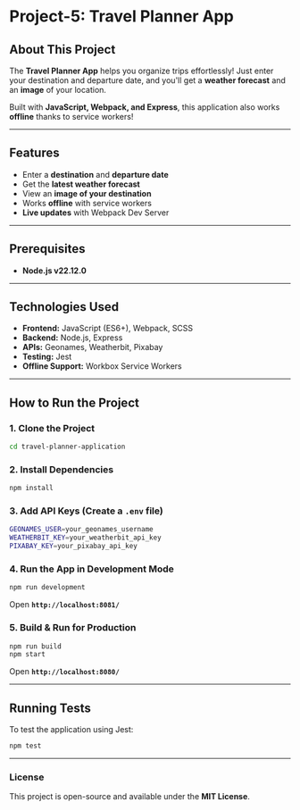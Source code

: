 # Project-5: Travel Planner App

## About This Project
The **Travel Planner App** helps you organize trips effortlessly! Just enter your destination and departure date, and you'll get a **weather forecast** and an **image** of your location. 

Built with **JavaScript, Webpack, and Express**, this application also works **offline** thanks to service workers!

---

## Features
- Enter a **destination** and **departure date**
- Get the **latest weather forecast**
- View an **image of your destination**
- Works **offline** with service workers
- **Live updates** with Webpack Dev Server
---

  ## Prerequisites
- **Node.js v22.12.0**

---

## Technologies Used
- **Frontend:** JavaScript (ES6+), Webpack, SCSS
- **Backend:** Node.js, Express
- **APIs:** Geonames, Weatherbit, Pixabay
- **Testing:** Jest
- **Offline Support:** Workbox Service Workers

---

## How to Run the Project
### 1. Clone the Project
```sh
cd travel-planner-application
```

### 2. Install Dependencies
```sh
npm install
```

### 3. Add API Keys (Create a `.env` file)
```sh
GEONAMES_USER=your_geonames_username
WEATHERBIT_KEY=your_weatherbit_api_key
PIXABAY_KEY=your_pixabay_api_key
```

### 4. Run the App in Development Mode
```sh
npm run development
```
Open **`http://localhost:8081/`**

### 5. Build & Run for Production
```sh
npm run build
npm start
```
Open **`http://localhost:8080/`**

---

## Running Tests
To test the application using Jest:
```sh
npm test
```

---



### License
This project is open-source and available under the **MIT License**.

